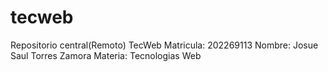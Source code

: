 # tecweb
Repositorio central(Remoto) TecWeb
Matricula: 202269113
Nombre: Josue Saul Torres Zamora
Materia: Tecnologias Web
